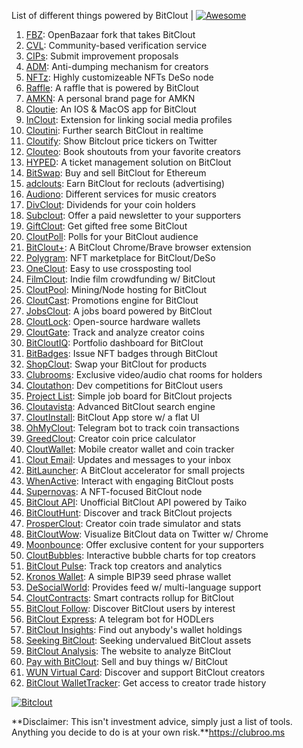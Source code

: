 List of different things powered by BitClout  | [![Awesome](https://cdn.rawgit.com/sindresorhus/awesome/d7305f38d29fed78fa85652e3a63e154dd8e8829/media/badge.svg)](https://github.com/Mentors4EDU/Awesome-Clout)

1. [FBZ](https://github.com/Mentors4EDU/FBZ): OpenBazaar fork that takes  BitClout
2. [CVL](https://www.cvl.ac/): Community-based verification service
3. [CIPs](https://github.com/Mentors4EDU/BitClout-Proposals): Submit improvement proposals
4. [ADM](https://github.com/CloutContracts/ADM): Anti-dumping mechanism for creators
5. [NFTz](https://nftz.zone/): Highly customizeable NFTs DeSo node
6. [Raffle](https://bitcloutraffle.com/): A raffle that is powered by BitClout
7. [AMKN](https://peer-social.com/): A personal brand page for AMKN
8. [Cloutie](https://bitclout.com/u/CloutieApp): An IOS & MacOS app for BitClout
9. [InClout](https://inclout.io/): Extension for linking social media profiles
10. [Cloutini](https://cloutini.com/): Further search BitClout in realtime
11. [Cloutify](https://chrome.google.com/webstore/detail/cloutify-show-bitclout-pr/mmpacdkjmmnichfpplcpcipgcdphfhdg): Show Bitclout price tickers on Twitter
12. [Clouteo](https://www.clouteo.co/book-shout-out): Book shoutouts from your favorite creators
13. [HYPED](https://hypedtickets.com/): A ticket management solution on BitClout
14. [BitSwap](https://bitswap.network/): Buy and sell BitClout for Ethereum
15. [adclouts](https://adclouts.com/): Earn BitClout for reclouts (advertising)
16. [Audiono](https://audiono.de/): Different services for music creators
17. [DivClout](https://www.divclout.com/): Dividends for your coin holders
18. [Subclout](https://www.subclout.com/): Offer a paid newsletter to your supporters
19. [GiftClout](https://www.giftclout.com/): Get gifted free some BitClout
20. [CloutPoll](https://cloutpoll.com/): Polls for your BitClout audience
21. [BitClout+](https://bitclout.plus/): A BitClout Chrome/Brave browser extension
22. [Polygram](https://polygram.cc/): NFT marketplace for BitClout/DeSo
23. [OneClout](https://oneclout.net/): Easy to use crossposting tool
24. [FilmClout](https://bitclout.com/u/FilmClout): Indie film crowdfunding w/ BitClout
25. [CloutPool](https://bitclout.com/u/CloutPool): Mining/Node hosting for BitClout
26. [CloutCast](https://cloutcast.io/): Promotions engine for BitClout
27. [JobsClout](http://jobclout.me/): A jobs board powered by BitClout
28. [CloutLock](https://bitclout.com/u/CloutLockl): Open-source hardware wallets
29. [CloutGate](https://cloutgate.com/): Track and analyze creator coins
30. [BitCloutIQ](https://bitcloutiq.net/): Portfolio dashboard for BitClout
31. [BitBadges](http://bitbadges.web.app/): Issue NFT badges through BitClout
32. [ShopClout](http://shopclout.me/): Swap your BitClout for products
33. [Clubrooms](https://clubroo.ms): Exclusive video/audio chat rooms for holders
34. [Cloutathon](https://cloutathon.com/): Dev competitions for BitClout users
35. [Project List](https://project-list.io/): Simple job board for BitClout projects
36. [Cloutavista](https://cloutavista.com/): Advanced BitClout search engine
37. [CloutInstall](https://cloutinstall.app): BitClout App store w/ a flat UI
38. [OhMyClout](https://ohmyclout.com/): Telegram bot to track coin transactions
39. [GreedClout](https://bogdandidenko.github.io/greedclout/): Creator coin price calculator
40. [CloutWallet](https://bitclout.com/u/cloutwallet): Mobile creator wallet and coin tracker
41. [Clout Email](https://cloutemail.com/): Updates and messages to your inbox
42. [BitLauncher](https://bitlauncher.net/): A BitClout accelerator for small projects
43. [WhenActive](https://whenactive.com/global): Interact with engaging BitClout posts
44. [Supernovas](https://www.supernovas.app/): A NFT-focused BitClout node
45. [BitClout API](https://github.com/benjaminwoods/bitclout): Unofficial BitClout API powered by Taiko
46. [BitCloutHunt](https://www.bitclouthunt.com/): Discover and track BitClout projects
47. [ProsperClout](https://www.prosperclout.com/): Creator coin trade simulator and stats
48. [BitCloutWow](https://chrome.google.com/webstore/detail/bitcloutwow-bitclout-on-t/pljnngphhkadegjpkajkcigimjdheedd?hl=en&authuser=1): Visualize BitClout data on Twitter w/ Chrome
49. [Moonbounce](https://getmoonbounce.com/): Offer exclusive content for your supporters
50. [CloutBubbles](https://cloutbubbles.com/): Interactive bubble charts for top creators
51. [BitClout Pulse](https://www.bitcloutpulse.com/): Track top creators and analytics
52. [Kronos Wallet](https://kronoswallet.com/): A simple BIP39 seed phrase wallet
53. [DeSocialWorld](https://desocialworld.com/): Provides feed w/ multi-language support
54. [CloutContracts](https://bitclout.com/u/cloutcontracts): Smart contracts rollup for BitClout
55. [BitClout Follow](https://bitcloutfollow.com/): Discover BitClout users by interest
56. [BitClout Express](https://bitclout.express/): A telegram bot for HODLers
57. [BitClout Insights](https://bitcloutinsights.com/): Find out anybody's wallet holdings
58. [Seeking BitClout](https://seekingbitclout.com/): Seeking undervalued BitClout assets
59. [BitClout Analysis](https://www.bitcloutanalysis.com/): The website to analyze BitClout
60. [Pay with BitClout](https://bitclout.com/u/PayWithBitClout): Sell and buy things w/ BitClout
61. [WUN Virtual Card](https://wun.vc/): Discover and support BitClout creators
62. [BitClout WalletTracker](https://chrome.google.com/webstore/detail/bitclout-wallettracker/kgafnekhkfjhjjdmlobajeppoehmjbba): Get access to creator trade history

[![Bitclout](https://img.shields.io/badge/-Follow%20me%20on%20BitClout-red)](https://bitclout.com/u/AMKN)

**Disclaimer: This isn't investment advice, simply just a list of tools. Anything you decide to do is at your own risk.**https://clubroo.ms
